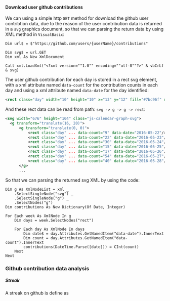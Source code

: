 #### Download user github contributions

We can using a simple http ``GET`` method for download the github user contribtion data, due to the reason of the user contribution data is returned in a ``svg`` graphics document, so that we can parsing the return data by using XML method in ``VisualBasic``:

```vbnet
Dim url$ = $"https://github.com/users/{userName}/contributions"

Dim svg$ = url.GET
Dim xml As New XmlDocument

Call xml.LoadXml("<?xml version=""1.0"" encoding=""utf-8""?>" & vbCrLf & svg)
```

The user github contribution for each day is stored in a rect svg element, with a xml attribute named ``data-count`` for the contribution counts in each day and using a xml attribute named ``data-date`` for the day identified:

```xml
<rect class="day" width="10" height="10" x="13" y="12" fill="#7bc96f" data-count="22" data-date="2016-05-23"/>
```

And these rect data can be read from path: ``svg -> g -> g -> rect``:

```xml
<svg width="676" height="104" class="js-calendar-graph-svg">
  <g transform="translate(16, 20)">
      <g transform="translate(0, 0)">
          <rect class="day" ... data-count="9" data-date="2016-05-22"/>
          <rect class="day" ... data-count="22" data-date="2016-05-23"/>
          <rect class="day" ... data-count="30" data-date="2016-05-24"/>
          <rect class="day" ... data-count="15" data-date="2016-05-25"/>
          <rect class="day" ... data-count="17" data-date="2016-05-26"/>
          <rect class="day" ... data-count="54" data-date="2016-05-27"/>
          <rect class="day" ... data-count="40" data-date="2016-05-28"/>
      </g>
      ...
```

So that we can parsing the returned svg XML by using the code:

```vbnet
Dim g As XmlNodeList = xml _
    .SelectSingleNode("svg") _
    .SelectSingleNode("g") _
    .SelectNodes("g")
Dim contributions As New Dictionary(Of Date, Integer)

For Each week As XmlNode In g
    Dim days = week.SelectNodes("rect")

    For Each day As XmlNode In days
        Dim date$ = day.Attributes.GetNamedItem("data-date").InnerText
        Dim count = day.Attributes.GetNamedItem("data-count").InnerText
        contributions(DateTime.Parse([date])) = CInt(count)
    Next
Next
```


### Github contribution data analysis

##### Streak

A streak on github is define as 